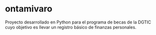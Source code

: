 # ontamivaro
Proyecto desarrollado en Python para el programa de becas de la DGTIC cuyo objetivo es llevar un registro básico de finanzas personales.
